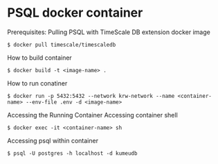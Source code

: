 # PSQL docker container

Prerequisites:
Pulling PSQL with TimeScale DB extension docker image
```
$ docker pull timescale/timescaledb
```
How to build container
```
$ docker build -t <image-name> .
```

How to run conatiner
```
$ docker run -p 5432:5432 --network krw-network --name <container-name> --env-file .env -d <image-name>
```



Accessing the Running Container
Accessing container shell
```
$ docker exec -it <container-name> sh
```
Accessing psql within container
```
$ psql -U postgres -h localhost -d kumeudb
```



